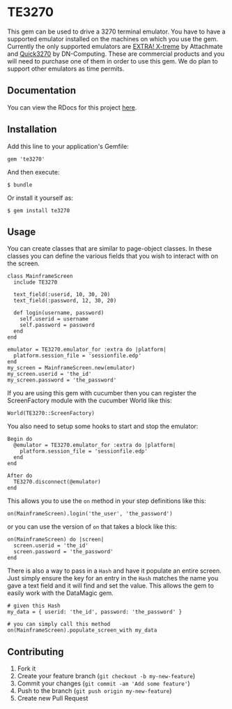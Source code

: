 # TE3270

This gem can be used to drive a 3270 terminal emulator.  You have to have a supported emulator installed on the
machines on which you use the gem.  Currently the only supported emulators are
[EXTRA! X-treme](http://www.attachmate.com/Products/Terminal+Emulation/Extra/xtreme/extra-x-treme.htm) by
Attachmate and [Quick3270](http://www.dn-computing.com/Quick3270.htm) by DN-Computing.  These are commercial
products and you will need to purchase one of them in order to use this gem.  We do plan to support other
emulators as time permits.

## Documentation

You can view the RDocs for this project [here](http://rdoc.info/gems/te3270/frames).

## Installation

Add this line to your application's Gemfile:

    gem 'te3270'

And then execute:

    $ bundle

Or install it yourself as:

    $ gem install te3270

## Usage

You can create classes that are similar to page-object classes.  In these classes you can define
the various fields that you wish to interact with on the screen.

    class MainframeScreen
      include TE3270

      text_field(:userid, 10, 30, 20)
      text_field(:password, 12, 30, 20)

      def login(username, password)
        self.userid = username
        self.password = password
      end
    end

    emulator = TE3270.emulator_for :extra do |platform|
      platform.session_file = 'sessionfile.edp'
    end
    my_screen = MainframeScreen.new(emulator)
    my_screen.userid = 'the_id'
    my_screen.password = 'the_password'

If you are using this gem with cucumber then you can register the ScreenFactory module with the
cucumber World like this:

    World(TE3270::ScreenFactory)

You also need to setup some hooks to start and stop the emulator:

    Begin do
      @emulator = TE3270.emulator_for :extra do |platform|
        platform.session_file = 'sessionfile.edp'
      end
    end

    After do
      TE3270.disconnect(@emulator)
    end

This allows you to use the `on` method in your step definitions like this:

    on(MainframeScreen).login('the_user', 'the_password')

or you can use the version of `on` that takes a block like this:

    on(MainframeScreen) do |screen|
      screen.userid = 'the_id'
      screen.password = 'the_password'
    end

There is also a way to pass in a `Hash` and have it populate an entire screen.  Just simply
ensure the key for an entry in the `Hash` matches the name you gave a text field and it will
find and set the value.  This allows the gem to easily work with the DataMagic gem.

    # given this Hash
    my_data = { userid: 'the_id', password: 'the_password' }

    # you can simply call this method
    on(MainframeScreen).populate_screen_with my_data


## Contributing

1. Fork it
2. Create your feature branch (`git checkout -b my-new-feature`)
3. Commit your changes (`git commit -am 'Add some feature'`)
4. Push to the branch (`git push origin my-new-feature`)
5. Create new Pull Request
